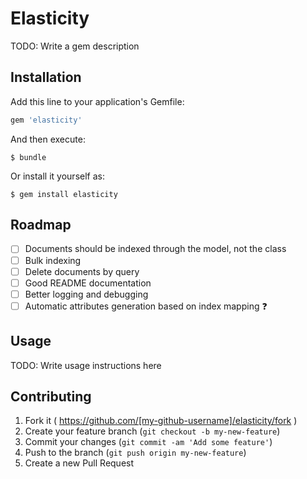 # Elasticity

TODO: Write a gem description

## Installation

Add this line to your application's Gemfile:

```ruby
gem 'elasticity'
```

And then execute:

    $ bundle

Or install it yourself as:

    $ gem install elasticity

## Roadmap

- [ ] Documents should be indexed through the model, not the class
- [ ] Bulk indexing
- [ ] Delete documents by query
- [ ] Good README documentation
- [ ] Better logging and debugging
- [ ] Automatic attributes generation based on index mapping :question:

## Usage

TODO: Write usage instructions here

## Contributing

1. Fork it ( https://github.com/[my-github-username]/elasticity/fork )
2. Create your feature branch (`git checkout -b my-new-feature`)
3. Commit your changes (`git commit -am 'Add some feature'`)
4. Push to the branch (`git push origin my-new-feature`)
5. Create a new Pull Request
